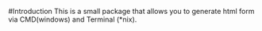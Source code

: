 #Introduction
  This is a small package that allows you to generate html form via CMD(windows) and Terminal (*nix).
